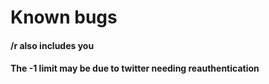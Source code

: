 # **Known bugs**

#### /r also includes you 

#### The -1 limit may be due to twitter needing reauthentication